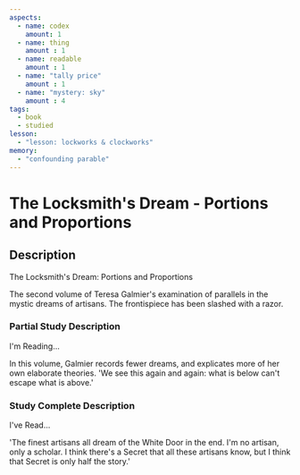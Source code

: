 ```yaml
---
aspects: 
  - name: codex
    amount: 1
  - name: thing
    amount : 1
  - name: readable
    amount : 1
  - name: "tally price"
    amount : 1
  - name: "mystery: sky"
    amount : 4
tags:
  - book
  - studied
lesson:
  - "lesson: lockworks & clockworks"
memory:
  - "confounding parable"
---
```


# The Locksmith's Dream - Portions and Proportions

## Description
The Locksmith's Dream: Portions and Proportions

The second volume of Teresa Galmier's examination of parallels in the mystic dreams of artisans. The frontispiece has been slashed with a razor.
### Partial Study Description
I'm Reading...

In this volume, Galmier records fewer dreams, and explicates more of her own elaborate theories. 'We see this again and again: what is below can't escape what is above.'
### Study Complete Description
I've Read...

'The finest artisans all dream of the White Door in the end. I'm no artisan, only a scholar. I think there's a Secret that all these artisans know, but I think that Secret is only half the story.'